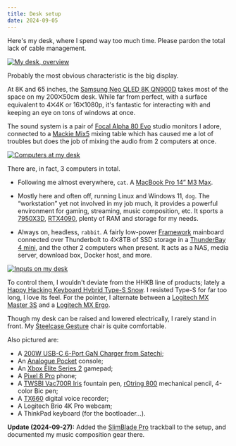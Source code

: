 ```yaml
---
title: Desk setup
date: 2024-09-05
---
```


Here's my desk, where I spend way too much time. Please pardon the total lack of cable management.

[![My desk, overview](/assets/desk/overview.avif)](/assets/desk/overview.avif)

Probably the most obvious characteristic is the big display.

At 8K and 65 inches, the [Samsung Neo QLED 8K QN900D](https://www.samsung.com/fr/tvs/qled-tv/qn900d-65-inch-neo-qled-8k-tizen-os-smart-tv-tq65qn900dtxxc/) takes most of the space on my 200⨉50cm desk. While far from perfect, with a surface equivalent to 4⨉4K or 16⨉1080p, it's fantastic for interacting with and keeping an eye on tons of windows at once.

The sound system is a pair of [Focal Alpha 80 Evo](https://www.focal.com/products/alpha-80-evo) studio monitors I adore, connected to a [Mackie Mix5](https://mackie.com/en/products/mixers/mix-series/mix5.html) mixing table which has caused me a lot of troubles but does the job of mixing the audio from 2 computers at once.

[![Computers at my desk](/assets/desk/computers.avif)](/assets/desk/computers.avif)

There are, in fact, 3 computers in total.

- Following me almost everywhere, `cat`. A [MacBook Pro 14” M3 Max](https://www.apple.com/fr/macbook-pro/).

- Mostly here and often off, running Linux and Windows 11, `dog`. The “workstation” yet not involved in my job much, it provides a powerful environment for gaming, streaming, music composition, etc. It sports a [7950X3D](https://www.amd.com/en/products/processors/desktops/ryzen/7000-series/amd-ryzen-9-7950x3d.html), [RTX4090](https://www.nvidia.com/fr-fr/geforce/graphics-cards/40-series/rtx-4090/), plenty of RAM and storage for my needs.

- Always on, headless, `rabbit`. A fairly low-power [Framework](https://frame.work/) mainboard connected over Thunderbolt to 4⨉8TB of SSD storage in a [ThunderBay 4 mini](https://www.owc.com/solutions/thunderbay-4-mini-thunderbolt-3), and the other 2 computers when present. It acts as a NAS, media server, download box, Docker host, and more.

[![Inputs on my desk](/assets/desk/inputs.avif)](/assets/desk/inputs.avif)

To control them, I wouldn't deviate from the HHKB line of products; lately a [Happy Hacking Keyboard Hybrid Type-S Snow](https://www.hhkeyboard.com/uk/products/hhkb-hybrid-pro-type-s-snow). I resisted Type-S for far too long, I love its feel. For the pointer, I alternate between a [Logitech MX Master 3S](https://www.logitech.com/products/mice/mx-master-3s.910-006556.html) and a [Logitech MX Ergo](https://www.logitech.com/products/mice/mx-ergo-wireless-trackball-mouse.html).

Though my desk can be raised and lowered electrically, I rarely stand in front. My [Steelcase Gesture](https://steelcase.com/products/gesture) chair is quite comfortable.

Also pictured are:

- A [200W USB-C 6-Port GaN Charger from Satechi](https://satechi.net/products/6-port-gan-charger);
- An [Analogue Pocket](https://www.analogue.co/pocket/) console;
- An [Xbox Elite Series 2](https://www.xbox.com/accessories/controllers/elite-wireless-controller-series-2) gamepad;
- A [Pixel 8 Pro](https://store.google.com/product/pixel_8_pro) phone;
- A [TWSBI Vac700R Iris](https://www.twsbi.com/collections/fountain-pens/products/twsbi-vac700r-iris-fountain-pen) fountain pen, [rOtring 800](https://www.rotring.com/pens-pencils/pencils/rotring-800/SAP_1904449.html) mechanical pencil, 4-color Bic pen;
- A [TX660](https://electronics.sony.com/audio/walkman-digital-recorders/audio-digital-voice-recorders/p/icdtx660) digital voice recorder;
- A Logitech Brio 4K Pro webcam;
- A ThinkPad keyboard (for the bootloader…).

**Update (2024-09-27):** Added the [SlimBlade Pro](/posts/slimbladepro) trackball to the setup, and documented my music composition gear there.
